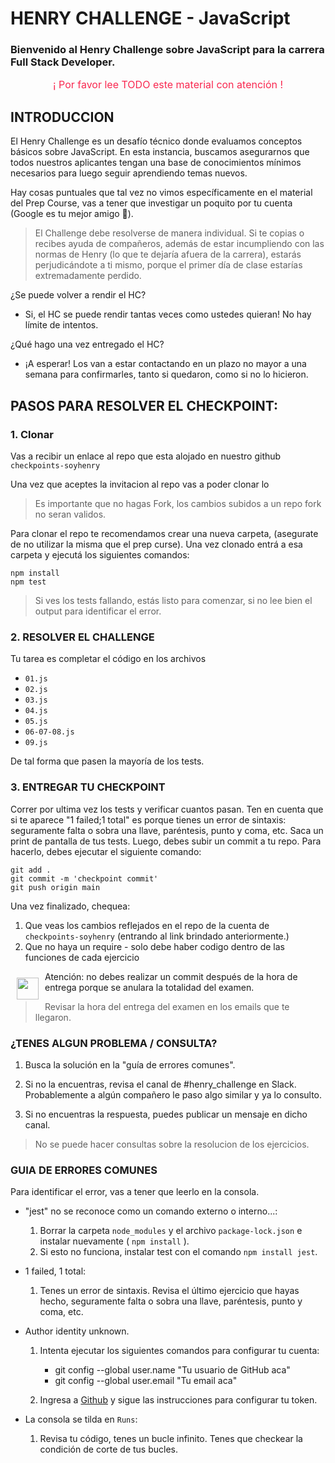 # HENRY CHALLENGE - JavaScript

### Bienvenido al Henry Challenge sobre JavaScript para la carrera Full Stack Developer.

<p style="color:#f92850; font-size: 16px; text-align:center;">¡ Por favor lee TODO este material con atención !</p>

## INTRODUCCION

El Henry Challenge es un desafío técnico donde evaluamos conceptos básicos sobre JavaScript.
En esta instancia, buscamos asegurarnos que todos nuestros aplicantes  tengan una base de conocimientos mínimos necesarios para luego seguir aprendiendo temas nuevos.

Hay cosas puntuales que tal vez no vimos específicamente en el material del Prep Course, vas a tener que investigar un poquito por tu cuenta (Google es tu mejor amigo 🤗).

>El Challenge debe resolverse de manera individual. Si te copias o recibes ayuda de compañeros, además de estar incumpliendo con las normas de Henry (lo que te dejaría afuera de la carrera), estarás perjudicándote a ti mismo, porque el primer día de clase estarías extremadamente perdido.

¿Se puede volver a rendir el HC?    
-   Si, el HC se puede rendir tantas veces como ustedes quieran! No hay límite de intentos.

¿Qué hago una vez entregado el HC?
- ¡A esperar! Los van a estar contactando en un plazo no mayor a una semana para confirmarles, tanto si quedaron, como si no lo hicieron.



## PASOS PARA RESOLVER EL CHECKPOINT:

### 1. Clonar

Vas a recibir un enlace al repo que esta alojado en nuestro github
`checkpoints-soyhenry` 

Una vez que aceptes la invitacion al repo vas a poder clonar lo 
>Es importante que no hagas Fork, los cambios subidos a un repo fork no seran validos.

Para clonar el repo te recomendamos crear una nueva carpeta,  (asegurate de no utilizar la misma que el prep curse). Una vez clonado entrá a esa carpeta y ejecutá los siguientes comandos:

    npm install
    npm test

>Si ves los tests fallando, estás listo para comenzar, si no lee bien el output para identificar el error.


### 2. RESOLVER EL CHALLENGE

Tu tarea es completar el código en los archivos  
 - `01.js` 
 - `02.js` 
 - `03.js` 
 - `04.js` 
 - `05.js` 
 - `06-07-08.js` 
 - `09.js` 
 
 De tal forma que pasen la mayoría de los tests.


### 3. ENTREGAR TU CHECKPOINT

Correr por ultima vez los tests y verificar cuantos pasan. Ten en cuenta que si te aparece "1 failed;1 total" es porque tienes un error de sintaxis: seguramente falta o sobra una llave, paréntesis, punto y coma, etc.
Saca un print de pantalla de tus tests.
Luego, debes subir un commit a tu repo. Para hacerlo, debes ejecutar el siguiente comando:

    git add .
    git commit -m 'checkpoint commit'
    git push origin main

Una vez finalizado, chequea:
1. Que veas los cambios reflejados en el repo de la cuenta de `checkpoints-soyhenry` (entrando al link brindado anteriormente.)
2.  Que no haya un require - solo debe haber codigo dentro de las funciones de cada ejercicio 


<img src="https://a.slack-edge.com/production-standard-emoji-assets/13.0/google-medium/26a0-fe0f@2x.png" style="float:left; width:35px; padding: 10px;" /> Atención: no debes realizar un commit después de la hora de entrega porque se anulara la totalidad del examen. 
>Revisar la hora del entrega del examen en los emails que te llegaron. 

### ¿TENES ALGUN PROBLEMA / CONSULTA?

1. Busca la solución en la "guía de errores comunes".

2. Si no la encuentras, revisa el canal de #henry_challenge en Slack. Probablemente a algún compañero le paso algo similar y ya lo consulto.

3. Si no encuentras la respuesta, puedes publicar un mensaje en dicho canal.

> No se puede hacer consultas sobre la resolucion de los ejercicios.


### GUIA DE ERRORES COMUNES

Para identificar el error, vas a tener que leerlo en la consola.


* "jest" no se reconoce como un comando externo o interno...:
    1. Borrar la carpeta `node_modules` y el archivo `package-lock.json` e instalar nuevamente ( `npm install` ).
    2. Si esto no funciona, instalar test con el comando `npm install jest`.


* 1 failed, 1 total:
    1. Tenes un error de sintaxis. Revisa el último ejercicio que hayas hecho, seguramente falta o sobra una llave, paréntesis, punto y coma, etc.

* Author identity unknown.  
    1. Intenta ejecutar los siguientes comandos para configurar tu cuenta:
        * git config --global user.name "Tu usuario de GitHub aca"
        * git config --global user.email "Tu email aca"

    2. Ingresa a [Github](https://docs.github.com/es/authentication/keeping-your-account-and-data-secure/creating-a-personal-access-token) y sigue las instrucciones para configurar tu token. 

* La consola se tilda en `Runs`:
    1. Revisa tu código, tenes un bucle infinito. Tenes que checkear la condición de corte de tus bucles.


